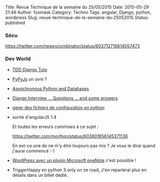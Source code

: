 Title: Revue Technique de la semaine du 25/05/2015
Date: 2015-05-29 21:49
Author: foxmask
Category: Techno
Tags: angular, Django, python, wordpress
Slug: revue-technique-de-la-semaine-du-25052015
Status: published

### Sécu

https://twitter.com/newsycombinator/status/603712716814057473

### Dev World

-   [TDD Django Tuto](http://www.tdd-django-tutorial.com/)
-   [PyPyJs](https://www.caktusgroup.com/blog/2015/05/26/pypyjs-what-how-why-ryan-kelly/)
    un ovni ?
-   [Asynchronous Python and
    Databases](http://techspot.zzzeek.org/2015/02/15/asynchronous-python-and-databases/)
-   [Django Interview ... Questions ... and some
    answers](http://ilian.io/django-interview-questions/)
-   [gerer des fichiers de configuration en
    python](http://martin-thoma.com/configuration-files-in-python/)
-   sortie d'angularJS 1.4

    Et toutes les erreurs commises à ce sujet :

    https://twitter.com/morlhon/status/603801656145371136

    <p>
    En est-ce une de ne m'y être toujours pas mis ? Je vous le dirai
    quand j'aurai commencé :-)

-   [WordPress avec un plugin Microsoft
    oneNote](https://wordpress.org/plugins/onenote-publisher/) c'est
    possible !
-   TriggerHappy en python 3 only on ze road, J'en reparlerai plus en
    détails dans un billet dédié.

